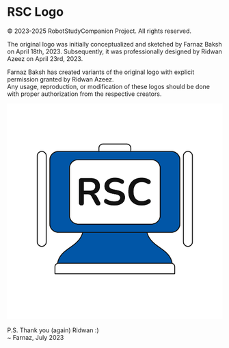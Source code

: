 # RSC Logo
© 2023-2025 RobotStudyCompanion Project. All rights reserved.

The original logo was initially conceptualized and sketched by Farnaz Baksh on April 18th, 2023. 
Subsequently, it was professionally designed by Ridwan Azeez on April 23rd, 2023.  

Farnaz Baksh has created variants of the original logo with explicit permission granted by Ridwan Azeez.  
Any usage, reproduction, or modification of these logos should be done with proper authorization from the respective creators.

![RSC_OfficialLogo](./Logos/Official-logo.png)  

P.S. Thank you (again) Ridwan :)   
~ Farnaz, July 2023
